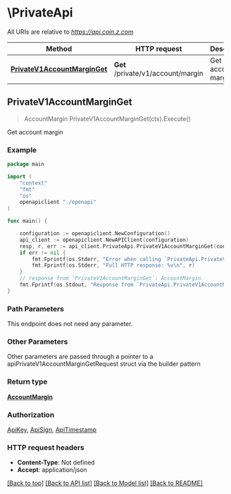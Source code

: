 # \PrivateApi

All URIs are relative to *https://api.coin.z.com*

Method | HTTP request | Description
------------- | ------------- | -------------
[**PrivateV1AccountMarginGet**](PrivateApi.md#PrivateV1AccountMarginGet) | **Get** /private/v1/account/margin | Get account margin



## PrivateV1AccountMarginGet

> AccountMargin PrivateV1AccountMarginGet(ctx).Execute()

Get account margin

### Example

```go
package main

import (
    "context"
    "fmt"
    "os"
    openapiclient "./openapi"
)

func main() {

    configuration := openapiclient.NewConfiguration()
    api_client := openapiclient.NewAPIClient(configuration)
    resp, r, err := api_client.PrivateApi.PrivateV1AccountMarginGet(context.Background()).Execute()
    if err != nil {
        fmt.Fprintf(os.Stderr, "Error when calling `PrivateApi.PrivateV1AccountMarginGet``: %v\n", err)
        fmt.Fprintf(os.Stderr, "Full HTTP response: %v\n", r)
    }
    // response from `PrivateV1AccountMarginGet`: AccountMargin
    fmt.Fprintf(os.Stdout, "Response from `PrivateApi.PrivateV1AccountMarginGet`: %v\n", resp)
}
```

### Path Parameters

This endpoint does not need any parameter.

### Other Parameters

Other parameters are passed through a pointer to a apiPrivateV1AccountMarginGetRequest struct via the builder pattern


### Return type

[**AccountMargin**](AccountMargin.md)

### Authorization

[ApiKey](../README.md#ApiKey), [ApiSign](../README.md#ApiSign), [ApiTimestamp](../README.md#ApiTimestamp)

### HTTP request headers

- **Content-Type**: Not defined
- **Accept**: application/json

[[Back to top]](#) [[Back to API list]](../README.md#documentation-for-api-endpoints)
[[Back to Model list]](../README.md#documentation-for-models)
[[Back to README]](../README.md)

